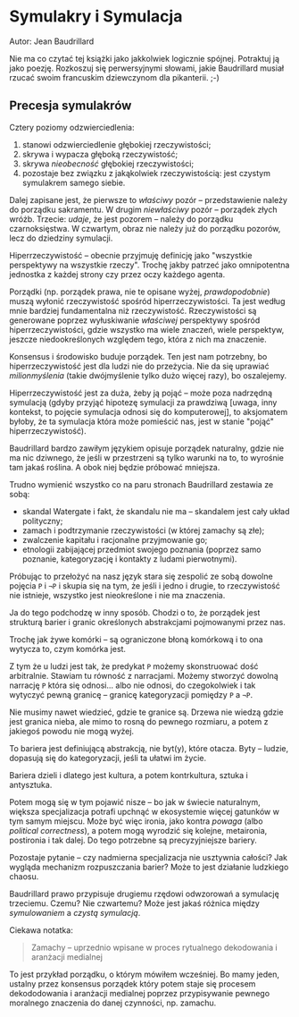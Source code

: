 # Symulakry i Symulacja

Autor: Jean Baudrillard

Nie ma co czytać tej książki jako jakkolwiek logicznie spójnej.
Potraktuj ją jako poezję. Rozkoszuj się perwersyjnymi słowami, jakie 
Baudrillard musiał rzucać swoim francuskim dziewczynom dla pikanterii.
;-)

## Precesja symulakrów

Cztery poziomy odzwierciedlenia:

1. stanowi odzwierciedlenie głębokiej rzeczywistości;
2. skrywa i wypacza głęboką rzeczywistość;
3. skrywa _nieobecność_ głębokiej rzeczywistości;
4. pozostaje bez związku z jakąkolwiek rzeczywistością: jest czystym
symulakrem samego siebie.

Dalej zapisane jest, że pierwsze to _właściwy_ pozór – przedstawienie
należy do porządku sakramentu. W drugim _niewłaściwy_ pozór – porządek
złych wróżb. Trzecie: _udaje_, że jest pozorem – należy do porządku
czarnoksięstwa. W czwartym, obraz nie należy już do porządku pozorów,
lecz do dziedziny symulacji.

Hiperrzeczywistość – obecnie przyjmuję definicję jako "wszystkie
perspektywy na wszystkie rzeczy". Trochę jakby patrzeć jako omnipotentna
jednostka z każdej strony czy przez oczy każdego agenta.

Porządki (np. porządek prawa, nie te opisane wyżej, _prawdopodobnie_)
muszą wyłonić rzeczywistość spośród hiperrzeczywistości. Ta jest według
mnie bardziej fundamentalna niż rzeczywistość. Rzeczywistości są
generowane poprzez wyłuskiwanie _właściwej_ perspektywy spośród
hiperrzeczywistości, gdzie wszystko ma wiele znaczeń, wiele perspektyw,
jeszcze niedookreślonych względem tego, która z nich ma znaczenie.

Konsensus i środowisko buduje porządek. Ten jest nam potrzebny, bo
hiperrzeczywistość jest dla ludzi nie do przeżycia. Nie da się uprawiać
_milionmyślenia_ (takie dwójmyślenie tylko dużo więcej razy), bo
oszalejemy.

Hiperrzeczywistość jest za duża, żeby ją pojąć – może poza nadrzędną
symulacją (gdyby przyjąć hipotezę symulacji za prawdziwą [uwaga, inny
kontekst, to pojęcie symulacja odnosi się do komputerowej], to
aksjomatem byłoby, że ta symulacja która może pomieścić nas, jest w
stanie "pojąć" hiperrzeczywistość).

Baudrillard bardzo zawiłym językiem opisuje porządek naturalny, gdzie nie ma nic
dziwnego, że jeśli w przestrzeni są tylko warunki na to, to wyrośnie tam
jakaś roślina. A obok niej będzie próbować mniejsza.

Trudno wymienić wszystko co na paru stronach Baudrillard zestawia ze
sobą:

- skandal Watergate i fakt, że skandalu nie ma – skandalem jest cały
układ polityczny;
- zamach i podtrzymanie rzeczywistości (w której zamachy są złe);
- zwalczenie kapitału i racjonalne przyjmowanie go;
- etnologii zabijającej przedmiot swojego poznania (poprzez samo
poznanie, kategoryzację i kontakty z ludami pierwotnymi).

Próbując to przełożyć na nasz język stara się zespolić ze sobą dowolne
pojęcia `P` i `¬P` i skupia się na tym, że jeśli i jedno i drugie, to
rzeczywistość nie istnieje, wszystko jest nieokreślone i nie ma
znaczenia.

Ja do tego podchodzę w inny sposób. Chodzi o to, że porządek jest
strukturą barier i granic określonych abstrakcjami pojmowanymi przez
nas.

Trochę jak żywe komórki – są ograniczone błoną komórkową i to ona
wytycza to, czym komórka jest.

Z tym że u ludzi jest tak, że predykat `P` możemy skonstruować dość
arbitralnie. Stawiam tu równość z narracjami. Możemy stworzyć dowolną
narrację `P` która się odnosi... albo nie odnosi, do czegokolwiek i tak
wytyczyć pewną granicę – granicę kategoryzacji pomiędzy `P` a `¬P`.

Nie musimy nawet wiedzieć, gdzie te granice są. Drzewa nie wiedzą gdzie
jest granica nieba, ale mimo to rosną do pewnego rozmiaru, a potem z
jakiegoś powodu nie mogą wyżej.

To bariera jest definiującą abstrakcją, nie byt(y), które otacza. Byty –
ludzie, dopasują się do kategoryzacji, jeśli ta ułatwi im życie.

Bariera dzieli i dlatego jest kultura, a potem kontrkultura, sztuka i
antysztuka.

Potem mogą się w tym pojawić nisze – bo jak w świecie naturalnym,
większa specjalizacja potrafi upchnąć w ekosystemie więcej gatunków w
tym samym miejscu. Może być więc ironia, jako kontra _powaga_ (albo
_political correctness_), a potem mogą wyrodzić się kolejne, metaironia,
postironia i tak dalej. Do tego potrzebne są precyzyjniejsze bariery.

Pozostaje pytanie – czy nadmierna specjalizacja nie usztywnia całości?
Jak wygląda mechanizm rozpuszczania barier? Może to jest działanie
ludzkiego chaosu.

Baudrillard prawo przypisuje drugiemu rzędowi odwzorowań a symulację
trzeciemu. Czemu? Nie czwartemu? Może jest jakaś różnica między
_symulowaniem_ a _czystą symulacją_.

Ciekawa notatka:

> Zamachy – uprzednio wpisane w proces rytualnego dekodowania i
> aranżacji medialnej

To jest przykład porządku, o którym mówiłem wcześniej. Bo mamy jeden,
ustalny przez konsensus porządek który potem staje się procesem
dekododowania i aranżacji medialnej poprzez przypisywanie pewnego
moralnego znaczenia do danej czynności, np. zamachu.




